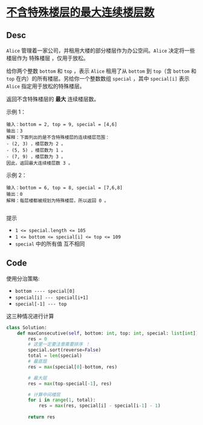 
# [不含特殊楼层的最大连续楼层数](https://leetcode.cn/problems/maximum-consecutive-floors-without-special-floors/description/?envType=daily-question&envId=2025-01-06)

## Desc

`Alice` 管理着一家公司，并租用大楼的部分楼层作为办公空间。`Alice` 决定将一些楼层作为 特殊楼层 ，仅用于放松。

给你两个整数 `bottom` 和 `top` ，表示 `Alice` 租用了从 `bottom` 到 `top`（含 `bottom` 和 `top` 在内）的所有楼层。另给你一个整数数组 `special` ，其中 `special[i]` 表示  `Alice` 指定用于放松的特殊楼层。

返回不含特殊楼层的 **最大** 连续楼层数。

 

示例 1：
```
输入：bottom = 2, top = 9, special = [4,6]
输出：3
解释：下面列出的是不含特殊楼层的连续楼层范围：
- (2, 3) ，楼层数为 2 。
- (5, 5) ，楼层数为 1 。
- (7, 9) ，楼层数为 3 。
因此，返回最大连续楼层数 3 。

```

示例 2：
```
输入：bottom = 6, top = 8, special = [7,6,8]
输出：0
解释：每层楼都被规划为特殊楼层，所以返回 0 。
 
```
提示

- `1 <= special.length <= 105`
- `1 <= bottom <= special[i] <= top <= 109`
- `special` 中的所有值 互不相同

## Code

使用分治策略:

- `bottom ---- special[0]`
- `special[i] --- special[i+1]`
- `special[-1] --- top`

这三种情况进行计算

```python
class Solution:
    def maxConsecutive(self, bottom: int, top: int, special: list[int]) -> int:
        res = 0
        # 这里一定要注意需要排序 ！
        special.sort(reverse=False)
        total = len(special)
        # 最底层
        res = max(special[0]-bottom, res)

        # 最大层
        res = max(top-special[-1], res)

        # 计算中间楼层
        for i in range(1, total):
            res = max(res, special[i] - special[i-1] - 1)
        
        return res

```